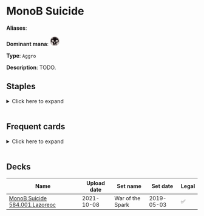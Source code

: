 # MonoB Suicide

**Aliases**: 

**Dominant mana**: <img src="../resources/images/mana/B.png" width="25"/>

**Type**: `Aggro`

**Description**: TODO.

## **Staples**

<details>
  <summary>Click here to expand</summary>
</details><br/>

## **Frequent cards**

<details>
  <summary>Click here to expand</summary>
</details><br/>

## **Decks**

| Name                                           | Upload date  | Set name                                        | Set date     | Legal |
| -----------------------------------------------| ------------ | ----------------------------------------------- | ------------ | ----- |
| [MonoB Suicide 584.001.Lazoreoc](https://www.mtggoldfish.com/deck/4351098) | 2021-10-08   | War of the Spark                                | 2019-05-03   | ✅     |



